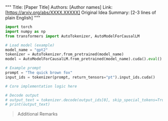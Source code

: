 """
Title: [Paper Title]
Authors: [Author names]
Link: [https://arxiv.org/abs/XXXX.XXXXX]
Original Idea Summary: [2-3 lines of plain English]
"""

```Python
import torch
import numpy as np
from transformers import AutoTokenizer, AutoModelForCausalLM

# Load model (example)
model_name = "gpt2"
tokenizer = AutoTokenizer.from_pretrained(model_name)
model = AutoModelForCausalLM.from_pretrained(model_name).cuda().eval()

# Example prompt
prompt = "The quick brown fox"
input_ids = tokenizer(prompt, return_tensors="pt").input_ids.cuda()

# Core implementation logic here

# Decode output
# output_text = tokenizer.decode(output_ids[0], skip_special_tokens=True)
# print(output_text)
```
> Additional Remarks
